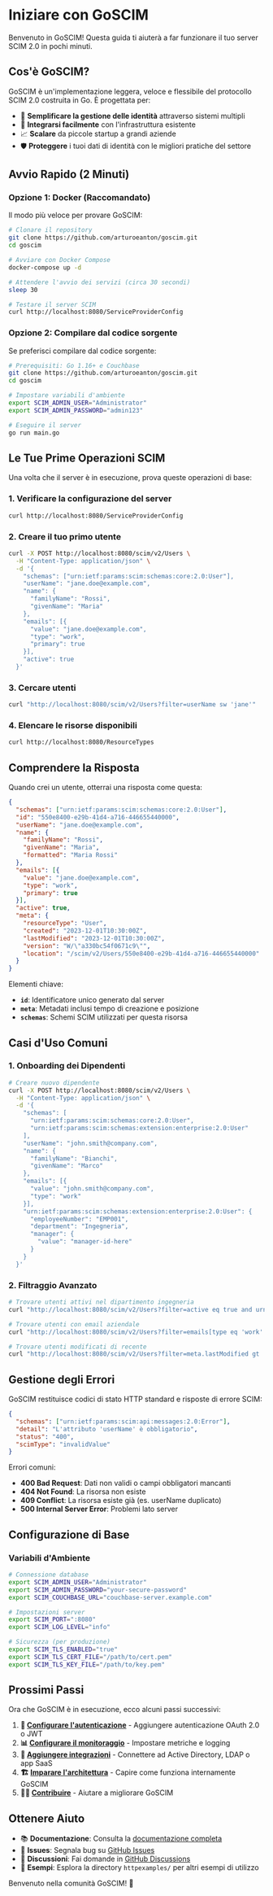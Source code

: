 # Iniziare con GoSCIM

Benvenuto in GoSCIM! Questa guida ti aiuterà a far funzionare il tuo server SCIM 2.0 in pochi minuti.

## Cos'è GoSCIM?

GoSCIM è un'implementazione leggera, veloce e flessibile del protocollo SCIM 2.0 costruita in Go. È progettata per:

- 🚀 **Semplificare la gestione delle identità** attraverso sistemi multipli
- 🔧 **Integrarsi facilmente** con l'infrastruttura esistente
- 📈 **Scalare** da piccole startup a grandi aziende
- 🛡️ **Proteggere** i tuoi dati di identità con le migliori pratiche del settore

## Avvio Rapido (2 Minuti)

### Opzione 1: Docker (Raccomandato)

Il modo più veloce per provare GoSCIM:

```bash
# Clonare il repository
git clone https://github.com/arturoeanton/goscim.git
cd goscim

# Avviare con Docker Compose
docker-compose up -d

# Attendere l'avvio dei servizi (circa 30 secondi)
sleep 30

# Testare il server SCIM
curl http://localhost:8080/ServiceProviderConfig
```

### Opzione 2: Compilare dal codice sorgente

Se preferisci compilare dal codice sorgente:

```bash
# Prerequisiti: Go 1.16+ e Couchbase
git clone https://github.com/arturoeanton/goscim.git
cd goscim

# Impostare variabili d'ambiente
export SCIM_ADMIN_USER="Administrator"
export SCIM_ADMIN_PASSWORD="admin123"

# Eseguire il server
go run main.go
```

## Le Tue Prime Operazioni SCIM

Una volta che il server è in esecuzione, prova queste operazioni di base:

### 1. Verificare la configurazione del server
```bash
curl http://localhost:8080/ServiceProviderConfig
```

### 2. Creare il tuo primo utente
```bash
curl -X POST http://localhost:8080/scim/v2/Users \
  -H "Content-Type: application/json" \
  -d '{
    "schemas": ["urn:ietf:params:scim:schemas:core:2.0:User"],
    "userName": "jane.doe@example.com",
    "name": {
      "familyName": "Rossi",
      "givenName": "Maria"
    },
    "emails": [{
      "value": "jane.doe@example.com",
      "type": "work",
      "primary": true
    }],
    "active": true
  }'
```

### 3. Cercare utenti
```bash
curl "http://localhost:8080/scim/v2/Users?filter=userName sw 'jane'"
```

### 4. Elencare le risorse disponibili
```bash
curl http://localhost:8080/ResourceTypes
```

## Comprendere la Risposta

Quando crei un utente, otterrai una risposta come questa:

```json
{
  "schemas": ["urn:ietf:params:scim:schemas:core:2.0:User"],
  "id": "550e8400-e29b-41d4-a716-446655440000",
  "userName": "jane.doe@example.com",
  "name": {
    "familyName": "Rossi",
    "givenName": "Maria",
    "formatted": "Maria Rossi"
  },
  "emails": [{
    "value": "jane.doe@example.com",
    "type": "work",
    "primary": true
  }],
  "active": true,
  "meta": {
    "resourceType": "User",
    "created": "2023-12-01T10:30:00Z",
    "lastModified": "2023-12-01T10:30:00Z",
    "version": "W/\"a330bc54f0671c9\"",
    "location": "/scim/v2/Users/550e8400-e29b-41d4-a716-446655440000"
  }
}
```

Elementi chiave:
- **`id`**: Identificatore unico generato dal server
- **`meta`**: Metadati inclusi tempo di creazione e posizione
- **`schemas`**: Schemi SCIM utilizzati per questa risorsa

## Casi d'Uso Comuni

### 1. Onboarding dei Dipendenti
```bash
# Creare nuovo dipendente
curl -X POST http://localhost:8080/scim/v2/Users \
  -H "Content-Type: application/json" \
  -d '{
    "schemas": [
      "urn:ietf:params:scim:schemas:core:2.0:User",
      "urn:ietf:params:scim:schemas:extension:enterprise:2.0:User"
    ],
    "userName": "john.smith@company.com",
    "name": {
      "familyName": "Bianchi",
      "givenName": "Marco"
    },
    "emails": [{
      "value": "john.smith@company.com",
      "type": "work"
    }],
    "urn:ietf:params:scim:schemas:extension:enterprise:2.0:User": {
      "employeeNumber": "EMP001",
      "department": "Ingegneria",
      "manager": {
        "value": "manager-id-here"
      }
    }
  }'
```

### 2. Filtraggio Avanzato
```bash
# Trovare utenti attivi nel dipartimento ingegneria
curl "http://localhost:8080/scim/v2/Users?filter=active eq true and urn:ietf:params:scim:schemas:extension:enterprise:2.0:User:department eq 'Ingegneria'"

# Trovare utenti con email aziendale
curl "http://localhost:8080/scim/v2/Users?filter=emails[type eq 'work' and value ew '@company.com']"

# Trovare utenti modificati di recente
curl "http://localhost:8080/scim/v2/Users?filter=meta.lastModified gt '2023-01-01T00:00:00Z'"
```

## Gestione degli Errori

GoSCIM restituisce codici di stato HTTP standard e risposte di errore SCIM:

```json
{
  "schemas": ["urn:ietf:params:scim:api:messages:2.0:Error"],
  "detail": "L'attributo 'userName' è obbligatorio",
  "status": "400",
  "scimType": "invalidValue"
}
```

Errori comuni:
- **400 Bad Request**: Dati non validi o campi obbligatori mancanti
- **404 Not Found**: La risorsa non esiste
- **409 Conflict**: La risorsa esiste già (es. userName duplicato)
- **500 Internal Server Error**: Problemi lato server

## Configurazione di Base

### Variabili d'Ambiente
```bash
# Connessione database
export SCIM_ADMIN_USER="Administrator"
export SCIM_ADMIN_PASSWORD="your-secure-password"
export SCIM_COUCHBASE_URL="couchbase-server.example.com"

# Impostazioni server
export SCIM_PORT=":8080"
export SCIM_LOG_LEVEL="info"

# Sicurezza (per produzione)
export SCIM_TLS_ENABLED="true"
export SCIM_TLS_CERT_FILE="/path/to/cert.pem"
export SCIM_TLS_KEY_FILE="/path/to/key.pem"
```

## Prossimi Passi

Ora che GoSCIM è in esecuzione, ecco alcuni passi successivi:

1. **🔐 [Configurare l'autenticazione](security.md)** - Aggiungere autenticazione OAuth 2.0 o JWT
2. **📊 [Configurare il monitoraggio](operations.md)** - Impostare metriche e logging
3. **🔌 [Aggiungere integrazioni](integrations.md)** - Connettere ad Active Directory, LDAP o app SaaS
4. **🏗️ [Imparare l'architettura](architecture.md)** - Capire come funziona internamente GoSCIM
5. **👩‍💻 [Contribuire](development.md)** - Aiutare a migliorare GoSCIM

## Ottenere Aiuto

- 📚 **Documentazione**: Consulta la [documentazione completa](README.md)
- 🐛 **Issues**: Segnala bug su [GitHub Issues](https://github.com/arturoeanton/goscim/issues)
- 💬 **Discussioni**: Fai domande in [GitHub Discussions](https://github.com/arturoeanton/goscim/discussions)
- 📖 **Esempi**: Esplora la directory `httpexamples/` per altri esempi di utilizzo

Benvenuto nella comunità GoSCIM! 🎉